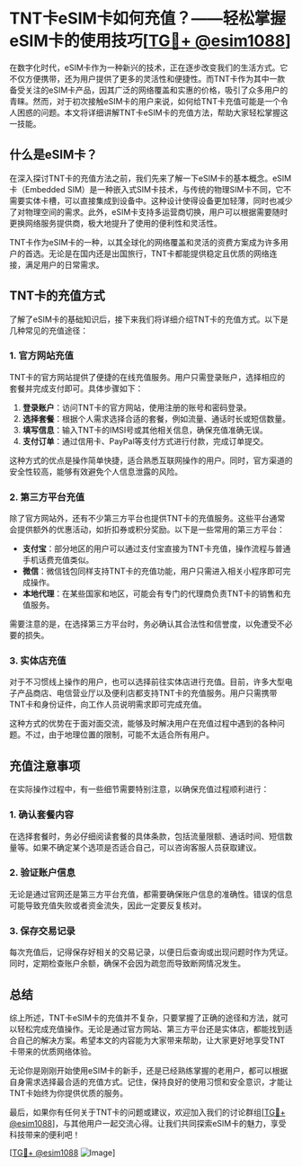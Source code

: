 # TNT卡eSIM卡如何充值？——轻松掌握eSIM卡的使用技巧[[TG💪+ @esim1088](https://t.me/s/esim1088)]

在数字化时代，eSIM卡作为一种新兴的技术，正在逐步改变我们的生活方式。它不仅方便携带，还为用户提供了更多的灵活性和便捷性。而TNT卡作为其中一款备受关注的eSIM卡产品，因其广泛的网络覆盖和实惠的价格，吸引了众多用户的青睐。然而，对于初次接触eSIM卡的用户来说，如何给TNT卡充值可能是一个令人困惑的问题。本文将详细讲解TNT卡eSIM卡的充值方法，帮助大家轻松掌握这一技能。

## 什么是eSIM卡？

在深入探讨TNT卡的充值方法之前，我们先来了解一下eSIM卡的基本概念。eSIM卡（Embedded SIM）是一种嵌入式SIM卡技术，与传统的物理SIM卡不同，它不需要实体卡槽，可以直接集成到设备中。这种设计使得设备更加轻薄，同时也减少了对物理空间的需求。此外，eSIM卡支持多运营商切换，用户可以根据需要随时更换网络服务提供商，极大地提升了使用的便利性和灵活性。

TNT卡作为eSIM卡的一种，以其全球化的网络覆盖和灵活的资费方案成为许多用户的首选。无论是在国内还是出国旅行，TNT卡都能提供稳定且优质的网络连接，满足用户的日常需求。

## TNT卡的充值方式

了解了eSIM卡的基础知识后，接下来我们将详细介绍TNT卡的充值方式。以下是几种常见的充值途径：

### 1. 官方网站充值

TNT卡的官方网站提供了便捷的在线充值服务。用户只需登录账户，选择相应的套餐并完成支付即可。具体步骤如下：

1. **登录账户**：访问TNT卡的官方网站，使用注册的账号和密码登录。
2. **选择套餐**：根据个人需求选择合适的套餐，例如流量、通话时长或短信数量。
3. **填写信息**：输入TNT卡的IMSI号或其他相关信息，确保充值准确无误。
4. **支付订单**：通过信用卡、PayPal等支付方式进行付款，完成订单提交。

这种方式的优点是操作简单快捷，适合熟悉互联网操作的用户。同时，官方渠道的安全性较高，能够有效避免个人信息泄露的风险。

### 2. 第三方平台充值

除了官方网站外，还有不少第三方平台也提供TNT卡的充值服务。这些平台通常会提供额外的优惠活动，如折扣券或积分奖励。以下是一些常用的第三方平台：

- **支付宝**：部分地区的用户可以通过支付宝直接为TNT卡充值，操作流程与普通手机话费充值类似。
- **微信**：微信钱包同样支持TNT卡的充值功能，用户只需进入相关小程序即可完成操作。
- **本地代理**：在某些国家和地区，可能会有专门的代理商负责TNT卡的销售和充值服务。

需要注意的是，在选择第三方平台时，务必确认其合法性和信誉度，以免遭受不必要的损失。

### 3. 实体店充值

对于不习惯线上操作的用户，也可以选择前往实体店进行充值。目前，许多大型电子产品商店、电信营业厅以及便利店都支持TNT卡的充值服务。用户只需携带TNT卡和身份证件，向工作人员说明需求即可完成充值。

这种方式的优势在于面对面交流，能够及时解决用户在充值过程中遇到的各种问题。不过，由于地理位置的限制，可能不太适合所有用户。

## 充值注意事项

在实际操作过程中，有一些细节需要特别注意，以确保充值过程顺利进行：

### 1. 确认套餐内容

在选择套餐时，务必仔细阅读套餐的具体条款，包括流量限额、通话时间、短信数量等。如果不确定某个选项是否适合自己，可以咨询客服人员获取建议。

### 2. 验证账户信息

无论是通过官网还是第三方平台充值，都需要确保账户信息的准确性。错误的信息可能导致充值失败或者资金流失，因此一定要反复核对。

### 3. 保存交易记录

每次充值后，记得保存好相关的交易记录，以便日后查询或出现问题时作为凭证。同时，定期检查账户余额，确保不会因为疏忽而导致断网情况发生。

## 总结

综上所述，TNT卡eSIM卡的充值并不复杂，只要掌握了正确的途径和方法，就可以轻松完成充值操作。无论是通过官方网站、第三方平台还是实体店，都能找到适合自己的解决方案。希望本文的内容能为大家带来帮助，让大家更好地享受TNT卡带来的优质网络体验。

无论你是刚刚开始使用eSIM卡的新手，还是已经熟练掌握的老用户，都可以根据自身需求选择最合适的充值方式。记住，保持良好的使用习惯和安全意识，才能让TNT卡始终为你提供优质的服务。

最后，如果你有任何关于TNT卡的问题或建议，欢迎加入我们的讨论群组[[TG💪+ @esim1088](https://t.me/s/esim1088)]，与其他用户一起交流心得。让我们共同探索eSIM卡的魅力，享受科技带来的便利吧！

[[TG💪+ @esim1088](https://t.me/s/esim1088) ![Image](https://i.postimg.cc/4NQfJmqS/Snipaste-2025-05-13-00-14-12.png)]